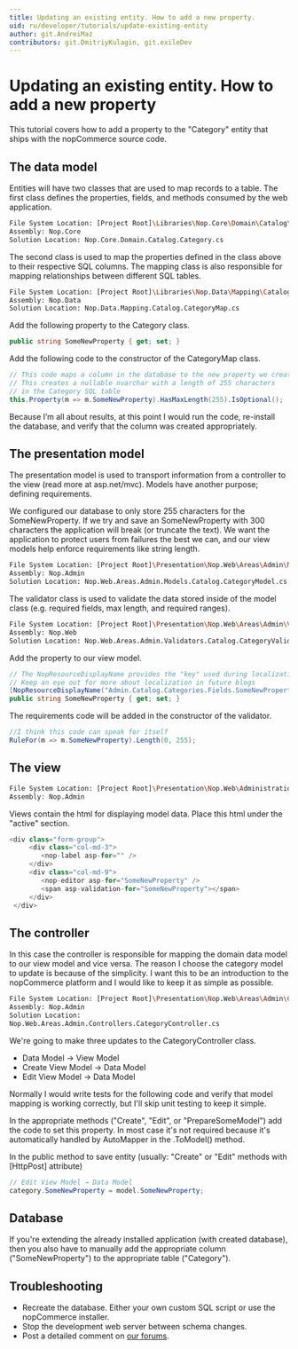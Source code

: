 ```yaml
---
title: Updating an existing entity. How to add a new property.
uid: ru/developer/tutorials/update-existing-entity
author: git.AndreiMaz
contributors: git.DmitriyKulagin, git.exileDev
---
```


# Updating an existing entity. How to add a new property

This tutorial covers how to add a property to the "Category" entity that ships with the nopCommerce source code.

## The data model

Entities will have two classes that are used to map records to a table. The first class defines the properties, fields, and methods consumed by the web application.

```sh
File System Location: [Project Root]\Libraries\Nop.Core\Domain\Catalog\Category.cs
Assembly: Nop.Core
Solution Location: Nop.Core.Domain.Catalog.Category.cs
```

The second class is used to map the properties defined in the class above to their respective SQL columns. The mapping class is also responsible for mapping relationships between different SQL tables.

```sh
File System Location: [Project Root]\Libraries\Nop.Data\Mapping\Catalog\CategoryMap.cs
Assembly: Nop.Data
Solution Location: Nop.Data.Mapping.Catalog.CategoryMap.cs
```

Add the following property to the Category class.

```csharp
public string SomeNewProperty { get; set; }
```

Add the following code to the constructor of the CategoryMap class.

```csharp
// This code maps a column in the database to the new property we created above
// This creates a nullable nvarchar with a length of 255 characters
// in the Category SQL table
this.Property(m => m.SomeNewProperty).HasMaxLength(255).IsOptional();
```

Because I’m all about results, at this point I would run the code, re-install the database, and verify that the column was created appropriately.

## The presentation model

The presentation model is used to transport information from a controller to the view (read more at asp.net/mvc). Models have another purpose; defining requirements.

We configured our database to only store 255 characters for the SomeNewProperty. If we try and save an SomeNewProperty with 300 characters the application will break (or truncate the text). We want the application to protect users from failures the best we can, and our view models help enforce requirements like string length.

```sh
File System Location: [Project Root]\Presentation\Nop.Web\Areas\Admin\Models\Catalog\CategoryModel.cs
Assembly: Nop.Admin
Solution Location: Nop.Web.Areas.Admin.Models.Catalog.CategoryModel.cs
```

The validator class is used to validate the data stored inside of the model class (e.g. required fields, max length, and required ranges).

```sh
File System Location: [Project Root]\Presentation\Nop.Web\Areas\Admin\Validators\Catalog\CategoryValidator.cs
Assembly: Nop.Web
Solution Location: Nop.Web.Areas.Admin.Validators.Catalog.CategoryValidator.cs
```

Add the property to our view model.

```csharp
// The NopResourceDisplayName provides the "key" used during localization
// Keep an eye out for more about localization in future blogs
[NopResourceDisplayName("Admin.Catalog.Categories.Fields.SomeNewProperty")]
public string SomeNewProperty { get; set; }
```

The requirements code will be added in the constructor of the validator.

```csharp
//I think this code can speak for itself
RuleFor(m => m.SomeNewProperty).Length(0, 255);
```

## The view

```sh
File System Location: [Project Root]\Presentation\Nop.Web\Administration\Views\Category\ _CreateOrUpdate.cshtml
Assembly: Nop.Admin
```

Views contain the html for displaying model data. Place this html under the "active" section.

```csharp
<div class="form-group">
     <div class="col-md-3">
        <nop-label asp-for="" />
     </div>
     <div class="col-md-9">
        <nop-editor asp-for="SomeNewProperty" />
        <span asp-validation-for="SomeNewProperty"></span>
     </div>
 </div>
```

## The controller

In this case the controller is responsible for mapping the domain data model to our view model and vice versa. The reason I choose the category model to update is because of the simplicity. I want this to be an introduction to the nopCommerce platform and I would like to keep it as simple as possible.

```sh
File System Location: [Project Root]\Presentation\Nop.Web\Areas\Admin\Controllers\CategoryController.cs
Assembly: Nop.Admin
Solution Location:
Nop.Web.Areas.Admin.Controllers.CategoryController.cs
```

We're going to make three updates to the CategoryController class.

* Data Model → View Model
* Create View Model → Data Model
* Edit View Model → Data Model

Normally I would write tests for the following code and verify that model mapping is working correctly, but I'll skip unit testing to keep it simple.

In the appropriate methods ("Create", "Edit", or "PrepareSomeModel") add the code to set this property. In most case it's not required because it's automatically handled by AutoMapper in the .ToModel() method.

In the public method to save entity (usually: "Create" or "Edit" methods with [HttpPost] attribute)

```csharp
// Edit View Model → Data Model
category.SomeNewProperty = model.SomeNewProperty;
```

## Database

If you're extending the already installed application (with created database), then you also have to manually add the appropriate column ("SomeNewProperty") to the appropriate table ("Category").

## Troubleshooting

* Recreate the database. Either your own custom SQL script or use the nopCommerce installer.
* Stop the development web server between schema changes.
* Post a detailed comment on [our forums](http://www.nopcommerce.com/boards/).

